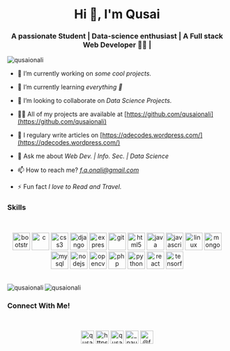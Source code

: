 <h1 align="center">Hi 👋, I'm Qusai</h1>
<h3 align="center">A passionate Student | Data-science enthusiast | A Full stack Web Developer 👨‍💻 |</h3>

<p align="left"> <img src="https://komarev.com/ghpvc/?username=qusaionali" alt="qusaionali" /> </p>

- 🔭 I’m currently working on *some cool projects.*

- 🌱 I’m currently learning *everything 🤣*

- 👯 I’m looking to collaborate on *Data Science Projects.*

- 👨‍💻 All of my projects are available at [https://github.com/qusaionali](https://github.com/qusaionali)

- 📝 I regulary write articles on [https://qdecodes.wordpress.com/](https://qdecodes.wordpress.com/)

- 💬 Ask me about *Web Dev. | Info. Sec. | Data Science*

- 📫 How to reach me? *f.q.onali@gmail.com*

- ⚡ Fun fact *I love to Read and Travel.*


### Skills 
</br>

<p align="center"><img src="https://devicons.github.io/devicon/devicon.git/icons/bootstrap/bootstrap-plain.svg" alt="bootstrap" width="40" height="40"/> <img src="https://devicons.github.io/devicon/devicon.git/icons/c/c-original.svg" alt="c" width="40" height="40"/> <img src="https://devicons.github.io/devicon/devicon.git/icons/css3/css3-original-wordmark.svg" alt="css3" width="40" height="40"/> <img src="https://devicons.github.io/devicon/devicon.git/icons/django/django-original.svg" alt="django" width="40" height="40"/> <img src="https://devicons.github.io/devicon/devicon.git/icons/express/express-original-wordmark.svg" alt="express" width="40" height="40"/> <img src="https://www.vectorlogo.zone/logos/git-scm/git-scm-icon.svg" alt="git" width="40" height="40"/> <img src="https://devicons.github.io/devicon/devicon.git/icons/html5/html5-original-wordmark.svg" alt="html5" width="40" height="40"/> <img src="https://devicons.github.io/devicon/devicon.git/icons/java/java-original-wordmark.svg" alt="java" width="40" height="40"/> <img src="https://devicons.github.io/devicon/devicon.git/icons/javascript/javascript-original.svg" alt="javascript" width="40" height="40"/> <img src="https://devicons.github.io/devicon/devicon.git/icons/linux/linux-original.svg" alt="linux" width="40" height="40"/> <img src="https://devicons.github.io/devicon/devicon.git/icons/mongodb/mongodb-original-wordmark.svg" alt="mongodb" width="40" height="40"/> <img src="https://devicons.github.io/devicon/devicon.git/icons/mysql/mysql-original-wordmark.svg" alt="mysql" width="40" height="40"/> <img src="https://devicons.github.io/devicon/devicon.git/icons/nodejs/nodejs-original-wordmark.svg" alt="nodejs" width="40" height="40"/> <img src="https://www.vectorlogo.zone/logos/opencv/opencv-icon.svg" alt="opencv" width="40" height="40"/> <img src="https://devicons.github.io/devicon/devicon.git/icons/php/php-original.svg" alt="php" width="40" height="40"/> <img src="https://devicons.github.io/devicon/devicon.git/icons/python/python-original.svg" alt="python" width="40" height="40"/> <img src="https://devicons.github.io/devicon/devicon.git/icons/react/react-original-wordmark.svg" alt="react" width="40" height="40"/> <img src="https://www.vectorlogo.zone/logos/tensorflow/tensorflow-icon.svg" alt="tensorflow" width="40" height="40"/></p></br><img align="left" src="https://github-readme-stats.vercel.app/api/top-langs/?username=qusaionali&layout=compact&hide=html" alt="qusaionali" />

<img align="center" src="https://github-readme-stats.vercel.app/api?username=qusaionali&show_icons=true" alt="qusaionali" />

### Connect With Me!

</br>

<p align="center">
<a href="https://twitter.com/qusaiq1" target="blank"><img align="center" src="https://cdn.jsdelivr.net/npm/simple-icons@3.0.1/icons/twitter.svg" alt="qusaiq1" height="30" width="30" /></a> 
<a href="https://linkedin.com/in/https://www.linkedin.com/in/qusai-onali-9a4705129/" target="blank"><img align="center" src="https://cdn.jsdelivr.net/npm/simple-icons@3.0.1/icons/linkedin.svg" alt="https://www.linkedin.com/in/qusai-onali-9a4705129/" height="30" width="30" /></a>
<a href="https://kaggle.com/qusaionali" target="blank"><img align="center" src="https://cdn.jsdelivr.net/npm/simple-icons@3.0.1/icons/kaggle.svg" alt="qusaionali" height="30" width="30" /></a>
<a href="https://instagram.com/_naughtynuclei" target="blank"><img align="center" src="https://cdn.jsdelivr.net/npm/simple-icons@3.0.1/icons/instagram.svg" alt="_naughtynuclei" height="30" width="30" /></a>
<a href="https://medium.com/@fqonali" target="blank"><img align="center" src="https://cdn.jsdelivr.net/npm/simple-icons@3.0.1/icons/medium.svg" alt="@fqonali" height="30" width="30" /></a>
</p>
